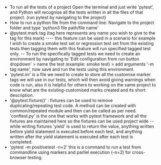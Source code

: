 - To run all the tests of a project Open the terminal and just write 'pytest', and Python will recognise all the tests written in all the files of that project. (run pytest by navigating to the project)
- How to run a python file from the command line:  Navigate to the project folder and type 'python3 file path/file name'
- @pytest.mark.tag (tag here represents any name you wish to give to the tag for this mark) ---- this feature can be used in a scenario for example I wish to create a smoke test set or regression test set from the existing tests then tagging them with this feature will run specified tagged test only.
        -- To run the specifically tagged tests we need to create an environment by navigating to 'Edit configuration from run button dropdown' > name the test (example: smoke test) > add arguments '-m tag name', now save and run the tests using this environment.
- 'pytest.ini' is a file we need to create to store all the customise marker tags we will use in our tests, which will then avoid giving warnings when code is run, also it is helpful for others to working on the same project to know what are the existing-customised marks created and its short description.
- '@pytest.fixture()' : fixtures can be used to remove duplicating/repeating test code. A method can be created with common/repeated module and then can be called as per need. 'conftest.py' is the one that works with pytest framework and all the fixtures are maintained here so the fixtures can be used project wide
        -- while writing fixtures 'yield' is used to return the value, anything written before yield statement is executed before each test, and anything written after the yield statement is executed after each test is completed.
- 'pytest -m positivetest -n=2' this is a command to run a test from commandline using markers and parllel execution (-n=2) for cross-browser testing.